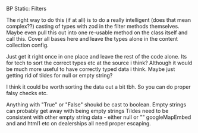 BP Static: Filters 


The right way to do this (if at all) is to do a really intelligent (does that mean complex??) casting of types with zod in the filter methods themselves. Maybe even pull this out into one re-usable method on the class itself and call this. Cover all bases here and leave the types alone in the content collection config.

Just get it right once in one place and leave the rest of the code alone. Its for tech to sort the correct types etc at the source i think? Although it would be much more useful to have correctly typed data i think. Maybe just getting rid of tildes for null or empty string?

I think it could be worth sorting the data out a bit tbh. So you can do proper falsy checks etc. 

Anything with "True" or "False" shoukd be cast to boolean. 
Empty strings can probably get away with being empty strings
Tildes need to be consistent with other empty string data - either null or ""
googleMapEmbed and and html1 etc on dealerships all need proper escaping. 
